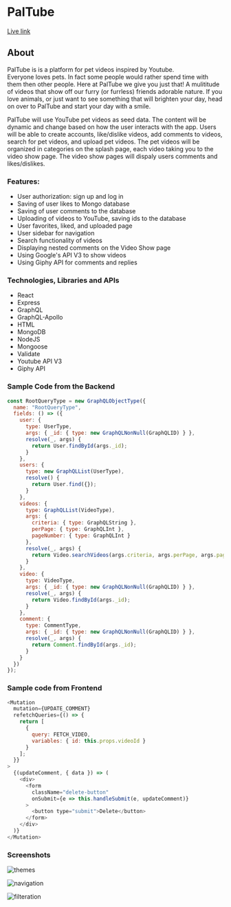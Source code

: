 # PalTube

[Live link](https://paltubes.herokuapp.com/#/)

## About

PalTube is is a platform for pet videos inspired by Youtube.  
Everyone loves pets. In fact some people would rather spend time with them then other people. Here at PalTube we give you just that! A mulititude of videos that show off our furry (or furrless) friends adorable nature. If you love animals, or just want to see something that will brighten your day, head on over to PalTube and start your day with a smile.

PalTube will use YouTube pet videos as seed data. The content will be dynamic and change based on how the user interacts with the app. Users will be able to create accounts, like/dislike videos, add comments to videos, search for pet videos, and upload pet videos. The pet videos will be organized in categories on the splash page, each video taking you to the video show page. The video show pages will dispaly users comments and likes/dislikes.
### Features:
- User authorization: sign up and log in
- Saving of user likes to Mongo database
- Saving of user comments to the database
- Uploading of videos to YouTube, saving ids to the database
- User favorites, liked, and uploaded page
- User sidebar for navigation
- Search functionality of videos
- Displaying nested comments on the Video Show page
- Using Google's API V3 to show videos
- Using Giphy API for comments and replies

### Technologies, Libraries and APIs

- React
- Express
- GraphQL
- GraphQL-Apollo
- HTML
- MongoDB
- NodeJS
- Mongoose
- Validate
- Youtube API V3
- Giphy API

### Sample Code from the Backend

```javascript
const RootQueryType = new GraphQLObjectType({
  name: "RootQueryType",
  fields: () => ({
    user: {
      type: UserType,
      args: { _id: { type: new GraphQLNonNull(GraphQLID) } },
      resolve(_, args) {
        return User.findById(args._id);
      }
    },
    users: {
      type: new GraphQLList(UserType),
      resolve() {
        return User.find({});
      }
    },
    videos: {
      type: GraphQLList(VideoType),
      args: {
        criteria: { type: GraphQLString },
        perPage: { type: GraphQLInt },
        pageNumber: { type: GraphQLInt }
      },
      resolve(_, args) {
        return Video.searchVideos(args.criteria, args.perPage, args.pageNumber);
      }
    },
    video: {
      type: VideoType,
      args: { _id: { type: new GraphQLNonNull(GraphQLID) } },
      resolve(_, args) {
        return Video.findById(args._id);
      }
    },
    comment: {
      type: CommentType,
      args: { _id: { type: new GraphQLNonNull(GraphQLID) } },
      resolve(_, args) {
        return Comment.findById(args._id);
      }
    }
  })
});
```

### Sample code from Frontend

```javascript
<Mutation
  mutation={UPDATE_COMMENT}
  refetchQueries={() => {
    return [
      {
        query: FETCH_VIDEO,
        variables: { id: this.props.videoId }
      }
    ];
  }}
>
  {(updateComment, { data }) => (
    <div>
      <form
        className="delete-button"
        onSubmit={e => this.handleSubmit(e, updateComment)}
      >
        <button type="submit">Delete</button>
      </form>
    </div>
  )}
</Mutation>
```

### Screenshots

![themes](https://github.com/asafmohammad5/PalTube/blob/master/readme_docs/themes.gif)

![navigation](https://github.com/asafmohammad5/PalTube/blob/master/readme_docs/navigation.gif)

![filteration](https://github.com/asafmohammad5/PalTube/blob/master/readme_docs/filteration.gif)
